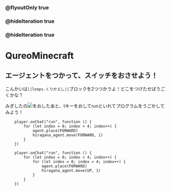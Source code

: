 ### @flyoutOnly true
### @hideIteration true
### @hideIteration true
# QureoMinecraft

## エージェントをつかって、スイッチをおさせよう！

こんかいは``||loops.くりかえし||``ブロックを2つつかうよ！どこをつけたせばうごくかな？

みぎしたの![](https://raw.githubusercontent.com/camp-minecraft/TechkidsCampTutorial/master/images/playbutton.png)をおしたあと、tキーをおしてrunといれてプログラムをうごかしてみよう！

```ghost
    player.onChat("run", function () {
        for (let index = 0; index < 4; index++) {
            agent.place(FORWARD)
            hiragana_agent.move(FORWARD, 1)
        }
    })
```


```template
    player.onChat("run", function () {
        for (let index = 0; index < 4; index++) {
            for (let index = 0; index < 4; index++) {
                agent.place(FORWARD)
                hiragana_agent.move(UP, 1)
            }
        }
    })
```